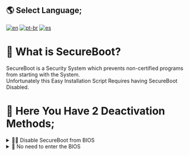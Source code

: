 ## 🌎 Select Language;
[![en](https://img.shields.io/badge/English-red.svg)](SecureBoot.md)
[![pt-br](https://img.shields.io/badge/Português-pt--br-green.svg)](SecureBoot.br.md)
[![es](https://img.shields.io/badge/Espa%C3%B1ol-es-yellow.svg)](SecureBoot.es.md)

# 🔏 What is SecureBoot?
SecureBoot is a Security System which prevents non-certified programs from starting with the System. <br>
Unfortunately this Easy Installation Script Requires having SecureBoot Disabled.

# 📴 Here You Have 2 Deactivation Methods;

<details>
<summary>👨‍💻 Disable SecureBoot from BIOS</summary>
This method Disables SecureBoot and Allows the Execution of all types of Systems and Applications when Starting the PC.<br>
To Deactivate SecureBoot with this method, you must restart the PC, and when it turns on, you must press the `Setup` key that appears on the screen. This is usually `F2` `F12` or `DEL` <br>
Then use the keyboard arrows to search for the System, Start, Security or BOOT Section and SecureBoot should appear in a Sub Menu, set it to off, save and restart. <br>
This varies by PC, here I will leave some examples of some brands;

<details>
<summary>Lenovo ThinkPad</summary>
Here is a Video Example from Lenovo Itself;
<video src="https://github.com/user-attachments/assets/1517bb59-abd1-43a2-9a51-0ef32ccd21db">
</details>
<details>
<summary>HP</summary>
You should restart your PC and when the screen turns on, quickly press the 'ESC' key and this menu will appear <br>
<img src="https://github.com/user-attachments/assets/61ba5f8b-7b1d-4323-94c2-36a757129b33"> <br>
Then you will have to choose `F10` <br>
A gray menu will open. With the Arrows on the keyboard you must go to the "System Security" Section and select "Startup Options" <br>
<img src="https://github.com/user-attachments/assets/52cbe76b-4613-430e-840c-bf8828a8ebc8"> <br>
Then `Enter` in SecureBoot and Set it to Disabled. <br>
<img src="https://github.com/user-attachments/assets/dc00844f-1067-47c1-afed-32c128222120"> <br>
Now Press `F10` or go to the Save and Restart Section. Reboot and Everything Ready.
</details>

<details>
<summary>Gigabyte</summary>
You will have to restart and when it turns on, press the 'DEL' key to display the menu. Then go to the System or BIOS Section and Select SecureBoot <br>
<img src="https://github.com/user-attachments/assets/284ecb93-4284-42af-b042-0a15faf6a894" width="350" height="240" /> <br>
Then select SecureBoot, enter and Disable/OFF. <br>
<img src="https://github.com/user-attachments/assets/cbff9304-1fb4-455f-9808-a8ccc3c93659" width="350" height="240" /> <br>
Now go to Save and Restart.


</details>

</details>

<details>
<summary>🔏 No need to enter the BIOS</summary>
This is a Semi-Automatic Installation Script that Installs YoursBootloader. Requires a one-time Interaction to Add a Key. <br>
SecureBoot is not deactivated here, Replace the Previous Key with a Global Use Key so that Programs with this key Can Run. <br>
This Replaces the BOOT folder of the EFI partition, this may not work on Computers with Firmware 2024 and Higher.<br>
Download it from Here; https://github.com/weskerty/rEFIndWindowsInstaller/releases/download/SecureBoot/Yours.exe <br>

Thanks MLP YoursBootloader; https://github.com/M-L-P/Yours-UEFI

Here is a demonstration video of what you should do;
<img src="https://github.com/user-attachments/assets/3353ca92-bd34-4924-a4ac-e909f78b2662"/> <br>
<video src="https://github.com/user-attachments/assets/dbdf15c5-0af3-4857-8837-17f4e27bea10"/> <br>

</details>
